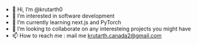 - 👋 Hi, I’m @krutarth0
- 👀 I’m interested in software development
- 🌱 I’m currently learning next.js and PyTorch
- 💞️ I’m looking to collaborate on any interesteing projects you might have
- 📫 How to reach me : mail me krutarth.canada2@gmail.com

<!---
krutarth0/krutarth0 is a ✨ special ✨ repository because its `README.md` (this file) appears on your GitHub profile.
You can click the Preview link to take a look at your changes.
--->
